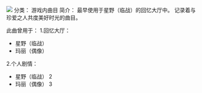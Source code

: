![](//static.kivo.wiki/images/music/cover/zoYaPk66aQbmAxhWviMJcGuWbJPcu4wo.png)
分类： 游戏内曲目
简介：
最早使用于星野（临战）的回忆大厅中。
记录着与珍爱之人共度美好时光的曲目。

此曲曾用于：
1.回忆大厅：
 - 星野（临战）
 - 玛丽（偶像）

2.个人剧情：
 - 星野（临战） 2
 - 玛丽（偶像） 3

